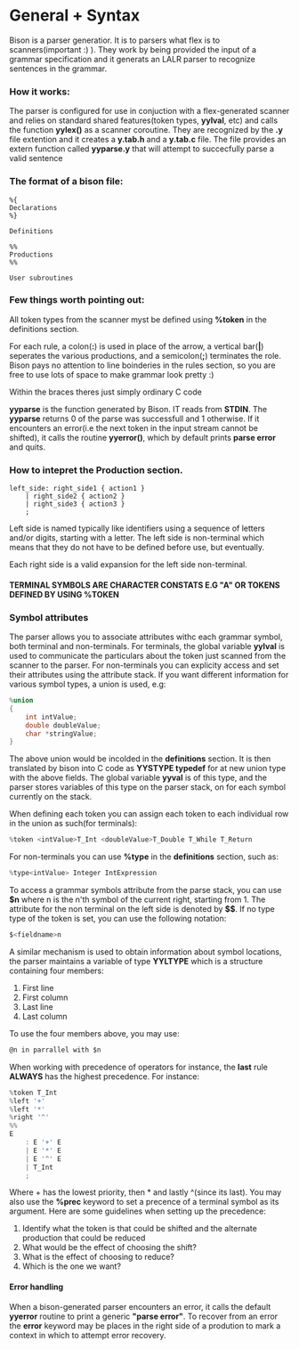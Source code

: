 # General + Syntax 
Bison is a parser generatior. It is to parsers what flex is to scanners(important :) ).  They work by being provided the input of a grammar specification and it generats an LALR parser to recognize sentences in the grammar.

### How it works:
The parser is configured for use in conjuction with a flex-generated scanner and relies on standard shared features(token types, **yylval**, etc) and calls the function **yylex()** as a scanner coroutine. They are recognized by the **.y** file extention and it creates a **y.tab.h** and a **y.tab.c** file. The file provides an extern function called **yyparse.y** that will attempt to succecfully parse a valid sentence

### The format of a bison file:
```
%{
Declarations
%}

Definitions

%%
Productions
%%

User subroutines
```

### Few things worth pointing out:
All token types from the scanner myst be defined using **%token** in the definitions section.  

For each rule, a colon(**:**) is used in place of the arrow, a vertical bar(**|**) seperates the various productions, and a semicolon(**;**) terminates the role. Bison pays no attention to line boinderies in the rules section, so you are free to use lots of space to make grammar look pretty :)

Within the braces theres just simply ordinary C code

**yyparse** is the function generated by Bison. IT reads from **STDIN**. The **yyparse** returns 0 of the parse was successfull and 1 otherwise. If it encounters an error(i.e the next token in the input stream cannot be shifted), it calls the routine **yyerror()**, which by default prints **parse error** and quits.

### How to intepret the Production section.
```
left_side: right_side1 { action1 }
    | right_side2 { action2 }
    | right_side3 { action3 }   
    ;
```
Left side is named typically like identifiers using a sequence of letters and/or digits, starting with a letter. The left side is non-terminal which means that they do not have to be defined before use, but eventually. 

Each right side is a valid expansion for the left side non-terminal.

#### TERMINAL SYMBOLS ARE CHARACTER CONSTATS E.G "A" OR TOKENS DEFINED BY USING %TOKEN

### Symbol attributes
The parser allows you to associate attributes withc each grammar symbol, both terminal and non-terminals. For terminals, the global variable **yylval** is used to communicate the particulars about the token just scanned from the scanner to the parser. For non-terminals you can explicity access and set their attributes using the attribute stack. If you want different information for various symbol types, a union is used, e.g:
```c
%union
{
    int intValue;
    double doubleValue;
    char *stringValue;
}
```
The above union would be incolded in the **definitions** section. It is then translated by bison into C code as **YYSTYPE typedef** for at new union type with the above fields. The global variable **yyval** is of this type, and the parser stores variables of this type on the parser stack, on for each symbol currently on the stack.

When defining each token you can assign each token to each individual row in the union as such(for terminals):
```c
%token <intValue>T_Int <doubleValue>T_Double T_While T_Return
```

For non-terminals you can use **%type** in the **definitions** section, such as:
```c
%type<intValue> Integer IntExpression
```

To access a grammar symbols attribute from the parse stack, you can use **\$n** where n is the n'th symbol of the current right, starting from 1. The attribute for the non­
terminal on the left side is denoted by **\$$**. If no type type of the token is set, you can use the following notation:
```c
$<fieldname>n
```

A similar mechanism is used to obtain information about symbol locations, the parser maintains a variable of type **YYLTYPE** which is a structure containing four members:
1. First line
2. First column
3. Last line
4. Last column

To use the four members above, you may use:
```c
@n in parrallel with $n
```

When working with precedence of operators for instance, the **last** rule **ALWAYS** has the highest precedence. For instance:
```c
%token T_Int
%left '+'
%left '*'
%right '^'
%%
E
    : E '+' E
    | E '*' E
    | E '^' E
    | T_Int
    ;
```

Where + has the lowest priority, then * and lastly ^(since its last). You may also use the **%prec** keyword to set a precence of a terminal symbol as its argument. Here are some guidelines when setting up the precedence:
1. Identify what the token is that could be shifted and the alternate production that could be
reduced
2. What would be the effect of choosing the shift? 
3. What is the effect of choosing to reduce? 
4. Which is the one we want?

#### Error handling
When a bison-generated parser encounters an error, it calls the default **yyerror** routine to print a generic **"parse error"**. To recover from an error the **error** keyword may be places in the right side of a prodution to mark a context in which to attempt error recovery.